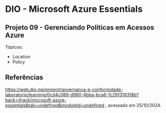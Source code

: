 # DIO - Microsoft Azure Essentials

## Projeto 09 - Gerenciando Politicas em Acessos Azure

Tópicos:
- Location
- Policy


## Referências
https://web.dio.me/project/governanca-e-conformidade-laboratorio/learning/0cd4c089-d980-4bba-bca6-1c291319318b?back=/track/microsoft-azure-essentials&tab=undefined&moduleId=undefined
, acessado em 25/10/2024.
